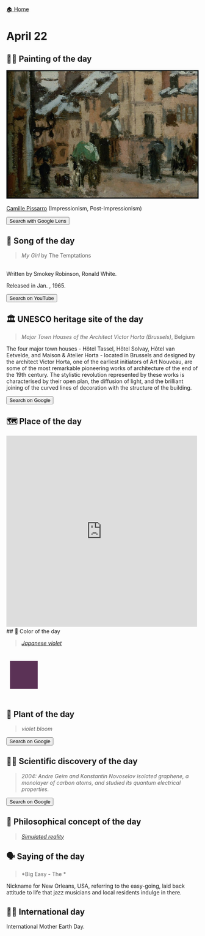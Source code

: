 
[🏠 Home](../../index.md)

# April 22

## 🧑‍🎨 Painting of the day

<img width="600" src="../img/Camille_Pissarro_3.jpg">

[Camille Pissarro](https://en.wikipedia.org/wiki/Camille_Pissarro) (Impressionism, Post-Impressionism)

<button class="btn btn-success"
onclick=" window.open('https://lens.google.com/uploadbyurl?url=https://iretes.github.io/one-a-day/data/img/Camille_Pissarro_3.jpg','_blank')">
Search with Google Lens
</button>

## 🎼 Song of the day

> *My Girl*
by The Temptations

<br />Written by Smokey Robinson, Ronald White.

Released in Jan. , 1965.

<button class="btn btn-success"
onclick=" window.open('http://www.youtube.com/search?q=My Girl by The Temptations','_blank')">
Search on YouTube
</button>

## 🏛️ UNESCO heritage site of the day

> *Major Town Houses of the Architect Victor Horta (Brussels)*, Belgium

<p>The four major town houses - H&ocirc;tel Tassel, H&ocirc;tel Solvay, H&ocirc;tel van Eetvelde, and Maison &amp; Atelier Horta - located in Brussels and designed by the architect Victor Horta, one of the earliest initiators of Art Nouveau, are some of the most remarkable pioneering works of architecture of the end of the 19th century. The stylistic revolution represented by these works is characterised by their open plan, the diffusion of light, and the brilliant joining of the curved lines of decoration with the structure of the building.</p>

<button class="btn btn-success"
onclick=" window.open('http://www.google.com/search?q=Major Town Houses of the Architect Victor Horta (Brussels)','_blank')">
Search on Google
</button>

## 🗺️ Place of the day

<iframe
src="https://www.mapcrunch.com"
name="mapcrunch"
width="500"
height="500"
allowTransparency="true"
scrolling="no"
frameborder="0"
>
</iframe>
## 🎨 Color of the day

> *[Japanese violet](https://en.wikipedia.org/wiki/Shades_of_violet#Japanese_violet)*

<div style="color:#5B3256; font-size: 100px;">&#9632;</div>

## 🌿 Plant of the day

> *violet bloom*

<button class="btn btn-success"
onclick=" window.open('http://www.google.com/search?q=violet bloom','_blank')">
Search on Google
</button>

## 🧑‍🔬 Scientific discovery of the day

> *2004: Andre Geim and Konstantin Novoselov isolated graphene, a monolayer of carbon atoms, and studied its quantum electrical properties.*

<button class="btn btn-success"
onclick=" window.open('http://www.google.com/search?q=2004: Andre Geim and Konstantin Novoselov isolated graphene, a monolayer of carbon atoms, and studied its quantum electrical properties.','_blank')">
Search on Google
</button>

## 💭 Philosophical concept of the day

> *[Simulated reality](https://en.wikipedia.org/wiki/Simulated_reality)*

## 🗣️ Saying of the day

> *Big Easy - The *

Nickname
for New Orleans, USA, referring
to the easy-going, laid back attitude to life that jazz musicians and local residents indulge in there.

## 🏳️‍🌈 International day

International Mother Earth Day.